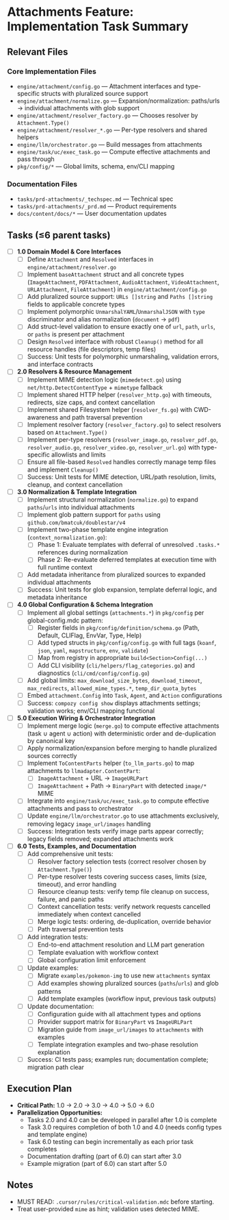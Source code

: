 # Attachments Feature: Implementation Task Summary

## Relevant Files

### Core Implementation Files

- `engine/attachment/config.go` — Attachment interfaces and type-specific structs with pluralized source support
- `engine/attachment/normalize.go` — Expansion/normalization: paths/urls → individual attachments with glob support
- `engine/attachment/resolver_factory.go` — Chooses resolver by `Attachment.Type()`
- `engine/attachment/resolver_*.go` — Per-type resolvers and shared helpers
- `engine/llm/orchestrator.go` — Build messages from attachments
- `engine/task/uc/exec_task.go` — Compute effective attachments and pass through
- `pkg/config/*` — Global limits, schema, env/CLI mapping

### Documentation Files

- `tasks/prd-attachments/_techspec.md` — Technical spec
- `tasks/prd-attachments/_prd.md` — Product requirements
- `docs/content/docs/*` — User documentation updates

## Tasks (≤6 parent tasks)

- [ ] **1.0 Domain Model & Core Interfaces**
  - [ ] Define `Attachment` and `Resolved` interfaces in `engine/attachment/resolver.go`
  - [ ] Implement `baseAttachment` struct and all concrete types (`ImageAttachment`, `PDFAttachment`, `AudioAttachment`, `VideoAttachment`, `URLAttachment`, `FileAttachment`) in `engine/attachment/config.go`
  - [ ] Add pluralized source support: `URLs []string` and `Paths []string` fields to applicable concrete types
  - [ ] Implement polymorphic `UnmarshalYAML`/`UnmarshalJSON` with `type` discriminator and alias normalization (`document` → `pdf`)
  - [ ] Add struct-level validation to ensure exactly one of `url`, `path`, `urls`, or `paths` is present per attachment
  - [ ] Design `Resolved` interface with robust `Cleanup()` method for all resource handles (file descriptors, temp files)
  - [ ] Success: Unit tests for polymorphic unmarshaling, validation errors, and interface contracts

- [ ] **2.0 Resolvers & Resource Management**
  - [ ] Implement MIME detection logic (`mimedetect.go`) using `net/http.DetectContentType` + `mimetype` fallback
  - [ ] Implement shared HTTP helper (`resolver_http.go`) with timeouts, redirects, size caps, and context cancellation
  - [ ] Implement shared Filesystem helper (`resolver_fs.go`) with CWD-awareness and path traversal prevention
  - [ ] Implement resolver factory (`resolver_factory.go`) to select resolvers based on `Attachment.Type()`
  - [ ] Implement per-type resolvers (`resolver_image.go`, `resolver_pdf.go`, `resolver_audio.go`, `resolver_video.go`, `resolver_url.go`) with type-specific allowlists and limits
  - [ ] Ensure all file-based `Resolved` handles correctly manage temp files and implement `Cleanup()`
  - [ ] Success: Unit tests for MIME detection, URL/path resolution, limits, cleanup, and context cancellation

- [ ] **3.0 Normalization & Template Integration**
  - [ ] Implement structural normalization (`normalize.go`) to expand `paths`/`urls` into individual attachments
  - [ ] Implement glob pattern support for `paths` using `github.com/bmatcuk/doublestar/v4`
  - [ ] Implement two-phase template engine integration (`context_normalization.go`):
    - [ ] Phase 1: Evaluate templates with deferral of unresolved `.tasks.*` references during normalization
    - [ ] Phase 2: Re-evaluate deferred templates at execution time with full runtime context
  - [ ] Add metadata inheritance from pluralized sources to expanded individual attachments
  - [ ] Success: Unit tests for glob expansion, template deferral logic, and metadata inheritance

- [ ] **4.0 Global Configuration & Schema Integration**
  - [ ] Implement all global settings (`attachments.*`) in `pkg/config` per global-config.mdc pattern:
    - [ ] Register fields in `pkg/config/definition/schema.go` (Path, Default, CLIFlag, EnvVar, Type, Help)
    - [ ] Add typed structs in `pkg/config/config.go` with full tags (`koanf`, `json`, `yaml`, `mapstructure`, `env`, `validate`)
    - [ ] Map from registry in appropriate `build<Section>Config(...)`
    - [ ] Add CLI visibility (`cli/helpers/flag_categories.go`) and diagnostics (`cli/cmd/config/config.go`)
  - [ ] Add global limits: `max_download_size_bytes`, `download_timeout`, `max_redirects`, `allowed_mime_types.*`, `temp_dir_quota_bytes`
  - [ ] Embed `attachment.Config` into `Task`, `Agent`, and `Action` configurations
  - [ ] Success: `compozy config show` displays attachments settings; validation works; env/CLI mapping functional

- [ ] **5.0 Execution Wiring & Orchestrator Integration**
  - [ ] Implement merge logic (`merge.go`) to compute effective attachments (task ∪ agent ∪ action) with deterministic order and de-duplication by canonical key
  - [ ] Apply normalization/expansion before merging to handle pluralized sources correctly
  - [ ] Implement `ToContentParts` helper (`to_llm_parts.go`) to map attachments to `llmadapter.ContentPart`:
    - [ ] `ImageAttachment` + URL → `ImageURLPart`
    - [ ] `ImageAttachment` + Path → `BinaryPart` with detected `image/*` MIME
  - [ ] Integrate into `engine/task/uc/exec_task.go` to compute effective attachments and pass to orchestrator
  - [ ] Update `engine/llm/orchestrator.go` to use attachments exclusively, removing legacy `image_url/images` handling
  - [ ] Success: Integration tests verify image parts appear correctly; legacy fields removed; expanded attachments work

- [ ] **6.0 Tests, Examples, and Documentation**
  - [ ] Add comprehensive unit tests:
    - [ ] Resolver factory selection tests (correct resolver chosen by `Attachment.Type()`)
    - [ ] Per-type resolver tests covering success cases, limits (size, timeout), and error handling
    - [ ] Resource cleanup tests: verify temp file cleanup on success, failure, and panic paths
    - [ ] Context cancellation tests: verify network requests cancelled immediately when context cancelled
    - [ ] Merge logic tests: ordering, de-duplication, override behavior
    - [ ] Path traversal prevention tests
  - [ ] Add integration tests:
    - [ ] End-to-end attachment resolution and LLM part generation
    - [ ] Template evaluation with workflow context
    - [ ] Global configuration limit enforcement
  - [ ] Update examples:
    - [ ] Migrate `examples/pokemon-img` to use new `attachments` syntax
    - [ ] Add examples showing pluralized sources (`paths`/`urls`) and glob patterns
    - [ ] Add template examples (workflow input, previous task outputs)
  - [ ] Update documentation:
    - [ ] Configuration guide with all attachment types and options
    - [ ] Provider support matrix for `BinaryPart` vs `ImageURLPart`
    - [ ] Migration guide from `image_url/images` to `attachments` with examples
    - [ ] Template integration examples and two-phase resolution explanation
  - [ ] Success: CI tests pass; examples run; documentation complete; migration path clear

## Execution Plan

- **Critical Path:** 1.0 → 2.0 → 3.0 → 4.0 → 5.0 → 6.0
- **Parallelization Opportunities:**
  - Tasks 2.0 and 4.0 can be developed in parallel after 1.0 is complete
  - Task 3.0 requires completion of both 1.0 and 4.0 (needs config types and template engine)
  - Task 6.0 testing can begin incrementally as each prior task completes
  - Documentation drafting (part of 6.0) can start after 3.0
  - Example migration (part of 6.0) can start after 5.0

## Notes

- MUST READ: `.cursor/rules/critical-validation.mdc` before starting.
- Treat user-provided `mime` as hint; validation uses detected MIME.
